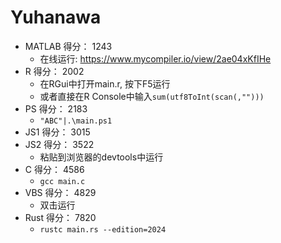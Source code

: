 # Yuhanawa

- MATLAB 得分： 1243
  - 在线运行: https://www.mycompiler.io/view/2ae04xKfIHe
- R 得分： 2002
  - 在RGui中打开main.r, 按下F5运行
  - 或者直接在R Console中输入`sum(utf8ToInt(scan(,"")))`
- PS 得分： 2183
  - `"ABC"|.\main.ps1`
- JS1 得分： 3015
- JS2 得分： 3522
  - 粘贴到浏览器的devtools中运行
- C 得分： 4586
  - `gcc main.c`
- VBS 得分： 4829
  - 双击运行
- Rust 得分： 7820
  - `rustc main.rs --edition=2024`
